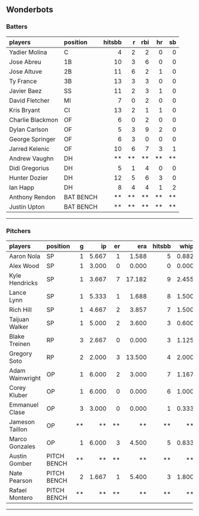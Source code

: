 ## Wonderbots

### Batters

 
|players          |position  | hitsbb|  r| rbi| hr| sb| 
|:----------------|:---------|------:|--:|---:|--:|--:| 
|Yadier Molina    |C         |      4|  2|   2|  0|  0| 
|Jose Abreu       |1B        |     10|  3|   6|  0|  0| 
|Jose Altuve      |2B        |     11|  6|   2|  1|  0| 
|Ty France        |3B        |     13|  3|   3|  0|  0| 
|Javier Baez      |SS        |     11|  2|   3|  1|  0| 
|David Fletcher   |MI        |      7|  0|   2|  0|  0| 
|Kris Bryant      |CI        |     13|  2|   1|  1|  0| 
|Charlie Blackmon |OF        |      6|  0|   2|  0|  0| 
|Dylan Carlson    |OF        |      5|  3|   9|  2|  0| 
|George Springer  |OF        |      6|  3|   0|  0|  0| 
|Jarred Kelenic   |OF        |     10|  6|   7|  3|  1| 
|Andrew Vaughn    |DH        |     **| **|  **| **| **| 
|Didi Gregorius   |DH        |      5|  1|   4|  0|  0| 
|Hunter Dozier    |DH        |     12|  5|   6|  3|  0| 
|Ian Happ         |DH        |      8|  4|   4|  1|  2| 
|Anthony Rendon   |BAT BENCH |     **| **|  **| **| **| 
|Justin Upton     |BAT BENCH |     **| **|  **| **| **| 

* * *

### Pitchers

 
|players         |position    |  g|    ip| er|    era| hitsbb|  whip| so|  w| sv| 
|:---------------|:-----------|--:|-----:|--:|------:|------:|-----:|--:|--:|--:| 
|Aaron Nola      |SP          |  1| 5.667|  1|  1.588|      5| 0.882|  9|  1|  0| 
|Alex Wood       |SP          |  1| 3.000|  0|  0.000|      0| 0.000|  4|  0|  0| 
|Kyle Hendricks  |SP          |  1| 3.667|  7| 17.182|      9| 2.455|  1|  0|  0| 
|Lance Lynn      |SP          |  1| 5.333|  1|  1.688|      8| 1.500|  5|  0|  0| 
|Rich Hill       |SP          |  1| 4.667|  2|  3.857|      7| 1.500|  7|  0|  0| 
|Taijuan Walker  |SP          |  1| 5.000|  2|  3.600|      3| 0.600|  3|  0|  0| 
|Blake Treinen   |RP          |  3| 2.667|  0|  0.000|      3| 1.125|  3|  0|  0| 
|Gregory Soto    |RP          |  2| 2.000|  3| 13.500|      4| 2.000|  3|  0|  0| 
|Adam Wainwright |OP          |  1| 6.000|  2|  3.000|      7| 1.167|  2|  0|  0| 
|Corey Kluber    |OP          |  1| 6.000|  0|  0.000|      6| 1.000|  4|  1|  0| 
|Emmanuel Clase  |OP          |  3| 3.000|  0|  0.000|      1| 0.333|  3|  0|  1| 
|Jameson Taillon |OP          | **|    **| **|     **|     **|    **| **| **| **| 
|Marco Gonzales  |OP          |  1| 6.000|  3|  4.500|      5| 0.833|  7|  0|  0| 
|Austin Gomber   |PITCH BENCH | **|    **| **|     **|     **|    **| **| **| **| 
|Nate Pearson    |PITCH BENCH |  2| 1.667|  1|  5.400|      3| 1.800|  4|  0|  0| 
|Rafael Montero  |PITCH BENCH | **|    **| **|     **|     **|    **| **| **| **| 


* * *


